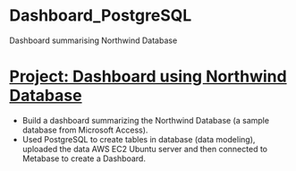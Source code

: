 # Dashboard_PostgreSQL
Dashboard summarising Northwind Database

# [Project: Dashboard using Northwind Database](https://github.com/spicedacademy/fenugreek-student-code/tree/karenbolon/week_05_project/northwind)

* Build a dashboard summarizing the Northwind Database (a sample database from Microsoft Access). 
* Used PostgreSQL to create tables in database (data modeling), uploaded the data AWS EC2 Ubuntu server and then connected to Metabase to create a Dashboard.
